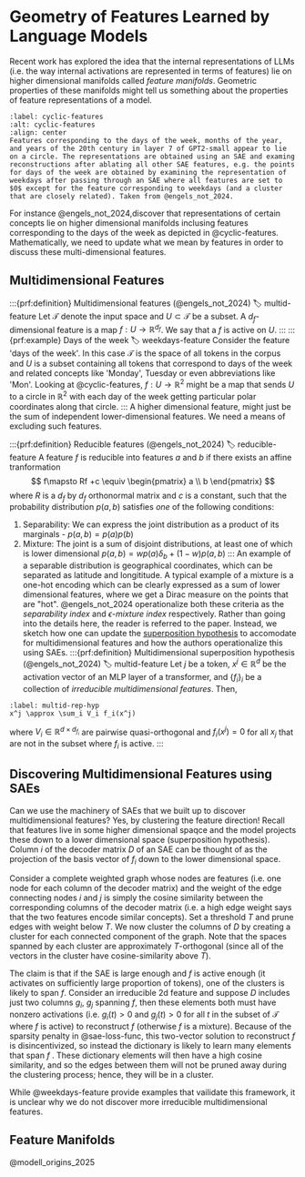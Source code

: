 # Geometry of Features Learned by Language Models 
Recent work has explored the idea that the internal representations of LLMs (i.e. the way internal activations are represented in terms of features) lie on higher dimensional manifolds called *feature manifolds*. Geometric properties of these manifolds might tell us something about the properties of feature representations of a model. 
```{figure} ./images/days-week-circ.png
:label: cyclic-features
:alt: cyclic-features
:align: center
Features corresponding to the days of the week, months of the year, and years of the 20th century in layer 7 of GPT2-small appear to lie on a circle. The representations are obtained using an SAE and examing reconstructions after ablating all other SAE features, e.g. the points for days of the week are obtained by examining the representation of weekdays after passing through an SAE where all features are set to $0$ except for the feature corresponding to weekdays (and a cluster that are closely related). Taken from @engels_not_2024. 
```
For instance @engels_not_2024,discover that representations of certain concepts lie on higher dimensional manifolds inclusing features corresponding to the days of the week as depicted in @cyclic-features. Mathematically, we need to update what we mean by features in order to discuss these multi-dimensional features. 
## Multidimensional Features
:::{prf:definition} Multidimensional features (@engels_not_2024)
:label: multid-feature
Let $\mathcal{T}$ denote the input space and $U\subset \mathcal{T}$ be a subset. A $d_f$-dimensional feature is a map $f: U\to \mathbb{R}^{d_f}$. We say that a $f$ is active on $U$.
:::
:::{prf:example} Days of the week
:label: weekdays-feature
Consider the feature 'days of the week'. In this case $\mathcal{T}$ is the space of all tokens in the corpus and $U$ is a subset containing all tokens that correspond to days of the week and related concepts like 'Monday', Tuesday or even abbreviations like 'Mon'. Looking at @cyclic-features, $f: U\to\mathbb{R}^2$ might be a map that sends $U$ to a circle in $\mathbb{R}^2$ with each day of the week getting particular polar coordinates along that circle. 
:::
A higher dimensional feature, might just be the sum of independent lower-dimensional features. We need a means of excluding such features. 

:::{prf:definition} Reducible features (@engels_not_2024)
:label: reducible-feature
A feature $f$ is reducible into features $a$ and $b$ if there exists an affine tranformation 
$$
f\mapsto Rf +c \equiv \begin{pmatrix}
a \\
b 
\end{pmatrix}
$$
where $R$ is a $d_f$ by $d_f$ orthonormal matrix and $c$ is a constant, such that the probability distribution $p(a,b)$ satisfies *one* of the following conditions:
1. Separability: We can express the joint distribution as a product of its marginals - $p(a,b) = p(a)p(b)$
2. Mixture: The joint is a sum of disjoint distributions, at least one of which is lower dimensional $p(a,b) = wp(a)\delta_b + (1-w)p(a,b)$
:::
An example of a separable distribution is geographical coordinates, which can be separated as latitude and longititude. A typical example of a mixture is a one-hot encoding which can be clearly expressed as a sum of lower dimensional features, where we get a Dirac measure on the points that are "hot". @engels_not_2024 operationalize both these criteria as the *separability index* and *$\epsilon$-mixture index* respectively. Rather than going into the details here, the reader is referred to the paper. Instead, we sketch how one can update the [superposition hypothesis](#linear-rep-hyp) to accomodate for multidimensional features and how the authors operationalize this using SAEs. 
:::{prf:definition} Multidimensional superposition hypothesis (@engels_not_2024)
:label: multid-feature
Let $j$ be a token, $x^j\in \mathbb{R}^d$ be the activation vector of an MLP layer of a transformer, and $\{f_i\}_i$ be a collection of *irreducible multidimensional features*. Then,
```{math}
:label: multid-rep-hyp
x^j \approx \sum_i V_i f_i(x^j)
```
where $V_i\in \mathbb{R}^{d\times d_{f_i}}$ are pairwise quasi-orthogonal and $f_i(x^j)=0$ for all $x_j$ that are not in the subset where $f_i$ is active. 
:::
## Discovering Multidimensional Features using SAEs
Can we use the machinery of SAEs that we built up to discover multidimensional features? Yes, by clustering the feature direction! Recall that features live in some higher dimensional spaqce and the model projects these down to a lower dimensional space (superposition hypothesis). Column $i$ of the decoder matrix $D$ of an SAE can be thought of as the projection of the basis vector of $f_i$ down to the lower dimensional space. 

Consider a complete weighted graph whose nodes are features (i.e. one node for each column of the decoder matrix) and the weight of the edge connecting nodes $i$ and $j$ is simply the cosine similarity between the corresponding columns of the decoder matrix (i.e. a high edge weight says that the two features encode similar concepts). Set a threshold $T$ and prune edges with weight below $T$. We now cluster the columns of $D$ by creating a cluster for each connected component of the graph. Note that the spaces spanned by each cluster are approximately $T$-orthogonal (since all of the vectors in the cluster have cosine-similarity above $T$). 

The claim is that if the SAE is large enough and $f$ is active enough (it activates on sufficiently large proportion of tokens), one of the clusters is likely to span $f$. Consider an irreducible $2$d feature and suppose $D$ includes just two columns $g_i$, $g_j$ spanning $f$, then these elements both must have nonzero activations (i.e. $g_i(t)>0$ and $g_j(t)>0$ for all $t$ in the subset of $\mathcal{T}$ where $f$ is active) to reconstruct $f$ (otherwise $f$ is a mixture). Because of the sparsity penalty in @sae-loss-func, this two-vector solution to reconstruct $f$ is disincentivized, so instead the dictionary is likely to learn many elements that span $f$ . These dictionary elements will then have a high cosine similarity, and so the edges between them will not be pruned away during the clustering process; hence, they will be in a cluster. 

While @weekdays-feature provide examples that vailidate this framework, it is unclear why we do not discover more irreducible multidimensional features. 

## Feature Manifolds

@modell_origins_2025